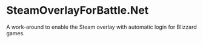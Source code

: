 # SteamOverlayForBattle.Net
A work-around to enable the Steam overlay with automatic login for Blizzard games.
